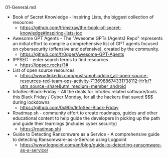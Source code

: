 01-General.md
- Book of Secret Knowledge - Inspiring Lists, the biggest collection of resources
  - https://github.com/trimstray/the-book-of-secret-knowledge#inspiring-lists-toc
- Awesome GPT Agents - The "Awesome GPTs (Agents) Repo" represents an initial effort to compile a comprehensive list of GPT agents focused on cybersecurity (offensive and defensive), created by the community.
  - https://github.com/fr0gger/Awesome-GPT-Agents
- IPPSEC - enter search terms to find resources
  - https://ippsec.rocks/?#
- List of open source resources
  - https://www.linkedin.com/posts/mohiuddin7_all-open-source-resources-red-team-ops-activity-7136988674331738112-Hr1r/?utm_source=share&utm_medium=member_android
- InfoSec-Black-Friday - All the deals for InfoSec related software/tools this Black Friday / Cyber Monday, for all the hackers that saved $$$ during lockdowns
  - https://github.com/0x90n/InfoSec-Black-Friday
- Roadmap.sh - community effort to create roadmaps, guides and other educational content to help guide the developers in picking up the path and guide their learnings (includes cyber security)
  - https://roadmap.sh/
- Guide to Detecting Ransomware as a Service - A comprehensive guide to detecting Ransomware-as-a-Service using Logpoint
  - https://www.logpoint.com/en/blog/guide-to-detecting-ransomware-as-a-service/

